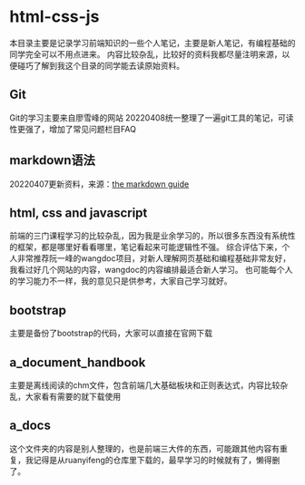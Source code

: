 # html-css-js
本目录主要是记录学习前端知识的一些个人笔记，主要是新人笔记，有编程基础的同学完全可以不用点进来。
内容比较杂乱，比较好的资料我都尽量注明来源，以便碰巧了解到我这个目录的同学能去读原始资料。

## Git
Git的学习主要来自廖雪峰的网站
20220408统一整理了一遍git工具的笔记，可读性更强了，增加了常见问题栏目FAQ

## markdown语法
20220407更新资料，来源：[the markdown guide](https://www.markdownguide.org/)

## html, css and javascript
前端的三门课程学习的比较杂乱，因为我是业余学习的，所以很多东西没有系统性的框架，都是哪里好看看哪里，笔记看起来可能逻辑性不强。
综合评估下来，个人非常推荐阮一峰的wangdoc项目，对新人理解网页基础和编程基础非常友好，我看过好几个网站的内容，wangdoc的内容编排最适合新人学习。
也可能每个人的学习能力不一样，我的意见只是供参考，大家自己学习就好。

## bootstrap
主要是备份了bootstrap的代码，大家可以直接在官网下载

## a_document_handbook
主要是离线阅读的chm文件，包含前端几大基础板块和正则表达式，内容比较杂乱，大家看有需要的就下载使用

## a_docs
这个文件夹的内容是别人整理的，也是前端三大件的东西，可能跟其他内容有重复，我记得是从ruanyifeng的仓库里下载的，最早学习的时候就有了，懒得删了。
